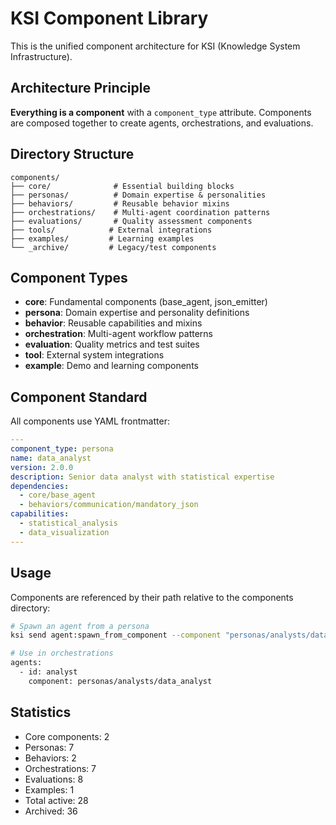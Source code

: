 # KSI Component Library

This is the unified component architecture for KSI (Knowledge System Infrastructure).

## Architecture Principle

**Everything is a component** with a `component_type` attribute. Components are composed together to create agents, orchestrations, and evaluations.

## Directory Structure

```
components/
├── core/              # Essential building blocks
├── personas/          # Domain expertise & personalities  
├── behaviors/         # Reusable behavior mixins
├── orchestrations/    # Multi-agent coordination patterns
├── evaluations/       # Quality assessment components
├── tools/            # External integrations
├── examples/         # Learning examples
└── _archive/         # Legacy/test components
```

## Component Types

- **core**: Fundamental components (base_agent, json_emitter)
- **persona**: Domain expertise and personality definitions
- **behavior**: Reusable capabilities and mixins
- **orchestration**: Multi-agent workflow patterns
- **evaluation**: Quality metrics and test suites
- **tool**: External system integrations
- **example**: Demo and learning components

## Component Standard

All components use YAML frontmatter:

```yaml
---
component_type: persona
name: data_analyst
version: 2.0.0
description: Senior data analyst with statistical expertise
dependencies:
  - core/base_agent
  - behaviors/communication/mandatory_json
capabilities:
  - statistical_analysis
  - data_visualization
---
```

## Usage

Components are referenced by their path relative to the components directory:

```bash
# Spawn an agent from a persona
ksi send agent:spawn_from_component --component "personas/analysts/data_analyst"

# Use in orchestrations
agents:
  - id: analyst
    component: personas/analysts/data_analyst
```

## Statistics

- Core components:        2
- Personas:        7
- Behaviors:        2
- Orchestrations:        7
- Evaluations:        8
- Examples:        1
- Total active:       28
- Archived:       36
